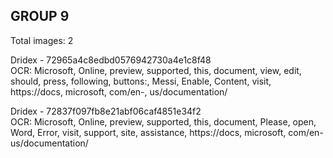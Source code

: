 ## GROUP 9
Total images: 2  

Dridex - 72965a4c8edbd0576942730a4e1c8f48  
OCR: Microsoft, Online, preview, supported, this, document, view, edit, should, press, following, buttons:, Messi, Enable, Content, visit, https://docs, microsoft, com/en-, us/documentation/  

Dridex - 72837f097fb8e21abf06caf4851e34f2  
OCR: Microsoft, Online, preview, supported, this, document, Please, open, Word, Error, visit, support, site, assistance, https://docs, microsoft, com/en-us/documentation/  

